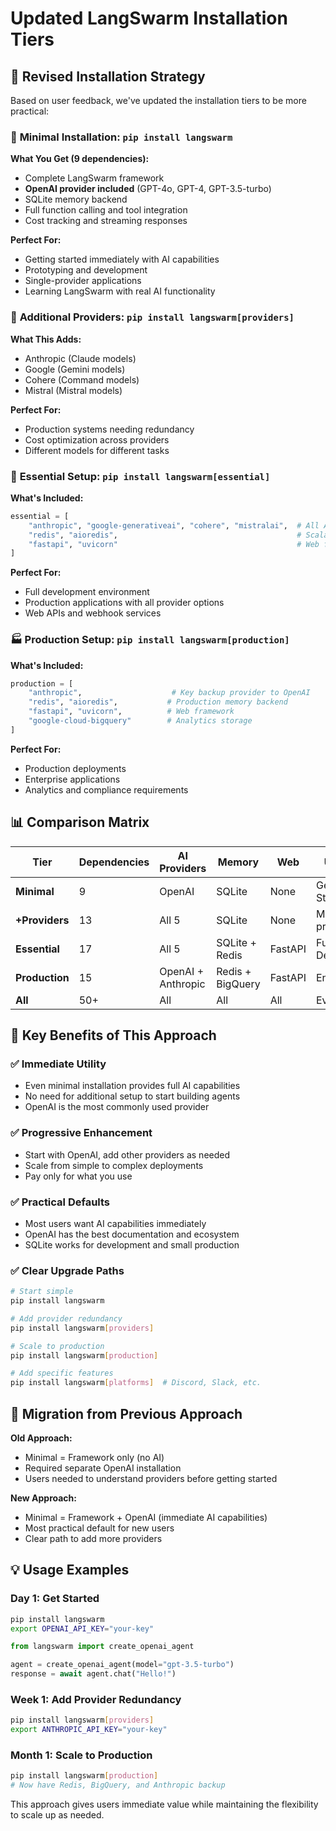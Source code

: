 # Updated LangSwarm Installation Tiers

## 🎯 **Revised Installation Strategy**

Based on user feedback, we've updated the installation tiers to be more practical:

### 🏃 **Minimal Installation: `pip install langswarm`**
**What You Get (9 dependencies):**
- Complete LangSwarm framework
- **OpenAI provider included** (GPT-4o, GPT-4, GPT-3.5-turbo)
- SQLite memory backend
- Full function calling and tool integration
- Cost tracking and streaming responses

**Perfect For:**
- Getting started immediately with AI capabilities
- Prototyping and development
- Single-provider applications
- Learning LangSwarm with real AI functionality

### 🚀 **Additional Providers: `pip install langswarm[providers]`**
**What This Adds:**
- Anthropic (Claude models)
- Google (Gemini models)  
- Cohere (Command models)
- Mistral (Mistral models)

**Perfect For:**
- Production systems needing redundancy
- Cost optimization across providers
- Different models for different tasks

### 🎯 **Essential Setup: `pip install langswarm[essential]`**
**What's Included:**
```python
essential = [
    "anthropic", "google-generativeai", "cohere", "mistralai",  # All AI providers
    "redis", "aioredis",                                        # Scalable memory
    "fastapi", "uvicorn"                                        # Web framework
]
```

**Perfect For:**
- Full development environment
- Production applications with all provider options
- Web APIs and webhook services

### 🏭 **Production Setup: `pip install langswarm[production]`**
**What's Included:**
```python
production = [
    "anthropic",                    # Key backup provider to OpenAI
    "redis", "aioredis",           # Production memory backend
    "fastapi", "uvicorn",          # Web framework
    "google-cloud-bigquery"        # Analytics storage
]
```

**Perfect For:**
- Production deployments
- Enterprise applications
- Analytics and compliance requirements

## 📊 **Comparison Matrix**

| Tier | Dependencies | AI Providers | Memory | Web | Use Case |
|------|--------------|--------------|--------|-----|----------|
| **Minimal** | 9 | OpenAI | SQLite | None | Getting Started |
| **+Providers** | 13 | All 5 | SQLite | None | Multi-provider |
| **Essential** | 17 | All 5 | SQLite + Redis | FastAPI | Full Development |
| **Production** | 15 | OpenAI + Anthropic | Redis + BigQuery | FastAPI | Enterprise |
| **All** | 50+ | All | All | All | Everything |

## 🎉 **Key Benefits of This Approach**

### ✅ **Immediate Utility**
- Even minimal installation provides full AI capabilities
- No need for additional setup to start building agents
- OpenAI is the most commonly used provider

### ✅ **Progressive Enhancement**
- Start with OpenAI, add other providers as needed
- Scale from simple to complex deployments
- Pay only for what you use

### ✅ **Practical Defaults**
- Most users want AI capabilities immediately
- OpenAI has the best documentation and ecosystem
- SQLite works for development and small production

### ✅ **Clear Upgrade Paths**
```bash
# Start simple
pip install langswarm

# Add provider redundancy  
pip install langswarm[providers]

# Scale to production
pip install langswarm[production]

# Add specific features
pip install langswarm[platforms]  # Discord, Slack, etc.
```

## 🔄 **Migration from Previous Approach**

**Old Approach:**
- Minimal = Framework only (no AI)
- Required separate OpenAI installation
- Users needed to understand providers before getting started

**New Approach:**
- Minimal = Framework + OpenAI (immediate AI capabilities)
- Most practical default for new users
- Clear path to add more providers

## 💡 **Usage Examples**

### **Day 1: Get Started**
```bash
pip install langswarm
export OPENAI_API_KEY="your-key"
```

```python
from langswarm import create_openai_agent

agent = create_openai_agent(model="gpt-3.5-turbo")
response = await agent.chat("Hello!")
```

### **Week 1: Add Provider Redundancy**
```bash
pip install langswarm[providers]
export ANTHROPIC_API_KEY="your-key"
```

### **Month 1: Scale to Production**
```bash
pip install langswarm[production]
# Now have Redis, BigQuery, and Anthropic backup
```

This approach gives users immediate value while maintaining the flexibility to scale up as needed.